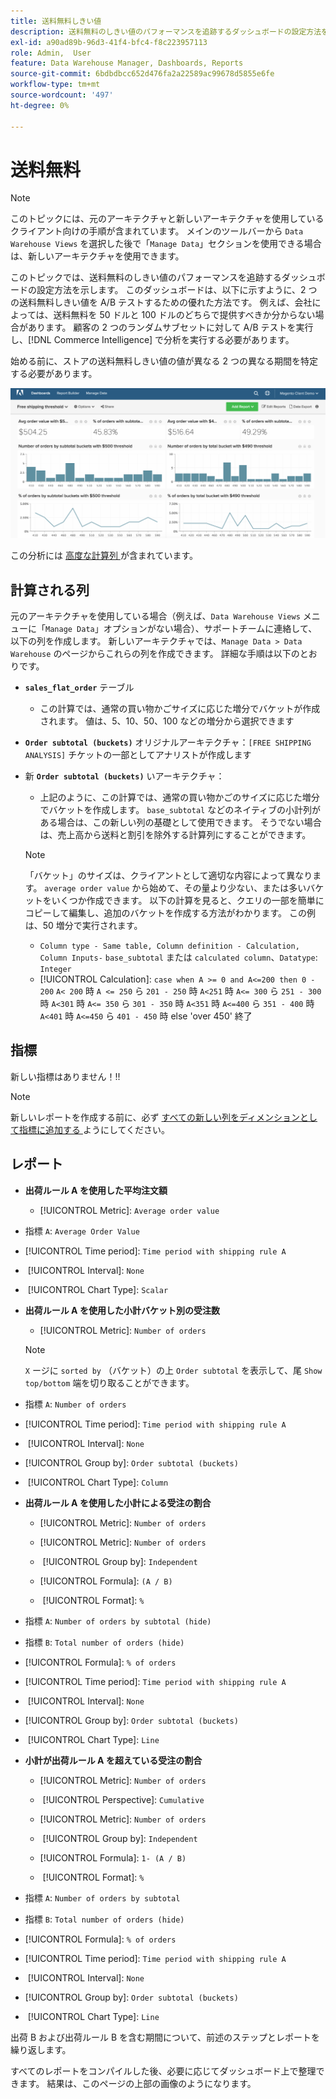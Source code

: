 ```yaml
---
title: 送料無料しきい値
description: 送料無料のしきい値のパフォーマンスを追跡するダッシュボードの設定方法を説明します。
exl-id: a90ad89b-96d3-41f4-bfc4-f8c223957113
role: Admin,  User
feature: Data Warehouse Manager, Dashboards, Reports
source-git-commit: 6bdbdbcc652d476fa2a22589ac99678d5855e6fe
workflow-type: tm+mt
source-wordcount: '497'
ht-degree: 0%

---
```


# 送料無料

>[!NOTE]
>
>このトピックには、元のアーキテクチャと新しいアーキテクチャを使用しているクライアント向けの手順が含まれています。 メインのツールバーから `Data Warehouse Views` を選択した後で「`Manage Data`」セクションを使用できる場合は、新しいアーキテクチャを使用できます。

このトピックでは、送料無料のしきい値のパフォーマンスを追跡するダッシュボードの設定方法を示します。 このダッシュボードは、以下に示すように、2 つの送料無料しきい値を A/B テストするための優れた方法です。 例えば、会社によっては、送料無料を 50 ドルと 100 ドルのどちらで提供すべきか分からない場合があります。 顧客の 2 つのランダムサブセットに対して A/B テストを実行し、[!DNL Commerce Intelligence] で分析を実行する必要があります。

始める前に、ストアの送料無料しきい値の値が異なる 2 つの異なる期間を特定する必要があります。

![](../../assets/free_shipping_threshold.png)

この分析には [ 高度な計算列 ](../data-warehouse-mgr/adv-calc-columns.md) が含まれています。

## 計算される列

元のアーキテクチャを使用している場合（例えば、`Data Warehouse Views` メニューに「`Manage Data`」オプションがない場合）、サポートチームに連絡して、以下の列を作成します。 新しいアーキテクチャでは、`Manage Data > Data Warehouse` のページからこれらの列を作成できます。 詳細な手順は以下のとおりです。

* **`sales_flat_order`** テーブル
   * この計算では、通常の買い物かごサイズに応じた増分でバケットが作成されます。 値は、5、10、50、100 などの増分から選択できます

* **`Order subtotal (buckets)`** オリジナルアーキテクチャ：`[FREE SHIPPING ANALYSIS]` チケットの一部としてアナリストが作成します
* 新 **`Order subtotal (buckets)`** いアーキテクチャ：
   * 上記のように、この計算では、通常の買い物かごのサイズに応じた増分でバケットを作成します。 `base_subtotal` などのネイティブの小計列がある場合は、この新しい列の基礎として使用できます。 そうでない場合は、売上高から送料と割引を除外する計算列にすることができます。

  >[!NOTE]
  >
  >「バケット」のサイズは、クライアントとして適切な内容によって異なります。 `average order value` から始めて、その量より少ない、または多いバケットをいくつか作成できます。 以下の計算を見ると、クエリの一部を簡単にコピーして編集し、追加のバケットを作成する方法がわかります。 この例は、50 増分で実行されます。

   * `Column type - Same table, Column definition - Calculation, Column Inputs-` `base_subtotal` または `calculated column`、`Datatype`: `Integer`
   * [!UICONTROL Calculation]: `case when A >= 0 and A<=200 then 0 - 200`
`A< 200` 時 `A <= 250` ら `201 - 250` 時
`A<251` 時 `A<= 300` ら `251 - 300` 時
`A<301` 時 `A<= 350` ら `301 - 350` 時
`A<351` 時 `A<=400` ら `351 - 400` 時
`A<401` 時 `A<=450` ら `401 - 450` 時
else &#39;over 450&#39;
終了


## 指標

新しい指標はありません！!!

>[!NOTE]
>
>新しいレポートを作成する前に、必ず [ すべての新しい列をディメンションとして指標に追加する ](../data-warehouse-mgr/manage-data-dimensions-metrics.md) ようにしてください。

## レポート

* **出荷ルール A を使用した平均注文額**
   * [!UICONTROL Metric]: `Average order value`

* 指標 `A`: `Average Order Value`
* [!UICONTROL Time period]: `Time period with shipping rule A`
* &#x200B;
  [!UICONTROL Interval]: `None`
* &#x200B;
  [!UICONTROL Chart Type]: `Scalar`

* **出荷ルール A を使用した小計バケット別の受注数**
   * [!UICONTROL Metric]: `Number of orders`

  >[!NOTE]
  >
  >`X` ージに `sorted by` （バケット）の上 `Order subtotal` を表示して、尾 `Show top/bottom` 端を切り取ることができます。

* 指標 `A`: `Number of orders`
* [!UICONTROL Time period]: `Time period with shipping rule A`
* &#x200B;
  [!UICONTROL Interval]: `None`
* [!UICONTROL Group by]: `Order subtotal (buckets)`
* &#x200B;
  [!UICONTROL Chart Type]: `Column`

* **出荷ルール A を使用した小計による受注の割合**
   * [!UICONTROL Metric]: `Number of orders`

   * [!UICONTROL Metric]: `Number of orders`
   * &#x200B;
     [!UICONTROL Group by]: `Independent`
   * [!UICONTROL Formula]: `(A / B)`
   * &#x200B;
     [!UICONTROL Format]: `%`

* 指標 `A`: `Number of orders by subtotal (hide)`
* 指標 `B`: `Total number of orders (hide)`
* [!UICONTROL Formula]: `% of orders`
* [!UICONTROL Time period]: `Time period with shipping rule A`
* &#x200B;
  [!UICONTROL Interval]: `None`
* [!UICONTROL Group by]: `Order subtotal (buckets)`
* &#x200B;
  [!UICONTROL Chart Type]: `Line`

* **小計が出荷ルール A を超えている受注の割合**
   * [!UICONTROL Metric]: `Number of orders`
   * &#x200B;
     [!UICONTROL Perspective]: `Cumulative`

   * [!UICONTROL Metric]: `Number of orders`
   * &#x200B;
     [!UICONTROL Group by]: `Independent`

   * [!UICONTROL Formula]: `1- (A / B)`
   * &#x200B;
     [!UICONTROL Format]: `%`

* 指標 `A`: `Number of orders by subtotal`
* 指標 `B`: `Total number of orders (hide)`
* [!UICONTROL Formula]: `% of orders`
* [!UICONTROL Time period]: `Time period with shipping rule A`
* &#x200B;
  [!UICONTROL Interval]: `None`
* [!UICONTROL Group by]: `Order subtotal (buckets)`
* &#x200B;
  [!UICONTROL Chart Type]: `Line`


出荷 B および出荷ルール B を含む期間について、前述のステップとレポートを繰り返します。

すべてのレポートをコンパイルした後、必要に応じてダッシュボード上で整理できます。 結果は、このページの上部の画像のようになります。
